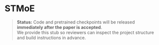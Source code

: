 # STMoE


> **Status:** Code and pretrained checkpoints will be released **immediately after the paper is accepted**.  
> We provide this stub so reviewers can inspect the project structure and build instructions in advance.

